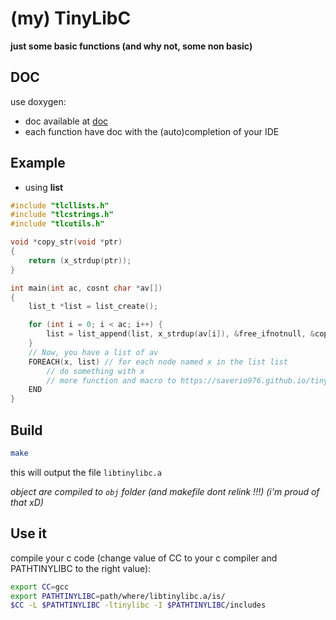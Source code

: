 # (my) TinyLibC

**just some basic functions (and why not, some non basic)**

## DOC

use doxygen:
- doc available at [doc](https://saverio976.github.io/tinylibc/)
- each function have doc with the (auto)completion of your IDE

## Example

- using **list**
```c
#include "tlcllists.h"
#include "tlcstrings.h"
#include "tlcutils.h"

void *copy_str(void *ptr)
{
    return (x_strdup(ptr));
}

int main(int ac, cosnt char *av[])
{
    list_t *list = list_create();

    for (int i = 0; i < ac; i++) {
        list = list_append(list, x_strdup(av[i]), &free_ifnotnull, &copy_str);
    }
    // Now, you have a list of av
    FOREACH(x, list) // for each node named x in the list list
        // do something with x
        // more function and macro to https://saverio976.github.io/tinylibc/d8/d07/tlcllists_8h.html
    END
}
```

## Build

```bash
make
```
this will output the file  `libtinylibc.a`

*object are compiled to `obj` folder (and makefile dont relink !!!) (i'm proud of that xD)*

## Use it

compile your c code (change value of CC to your c compiler and PATHTINYLIBC to the right value):
```bash
export CC=gcc
export PATHTINYLIBC=path/where/libtinylibc.a/is/
$CC -L $PATHTINYLIBC -ltinylibc -I $PATHTINYLIBC/includes
```
